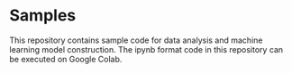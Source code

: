 # Samples
This repository contains sample code for data analysis and machine learning model construction. The ipynb format code in this repository can be executed on Google Colab.
